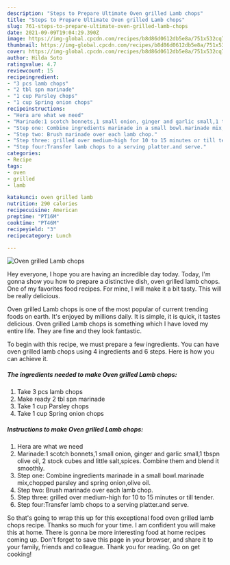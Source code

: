 ```yaml
---
description: "Steps to Prepare Ultimate Oven grilled Lamb chops"
title: "Steps to Prepare Ultimate Oven grilled Lamb chops"
slug: 761-steps-to-prepare-ultimate-oven-grilled-lamb-chops
date: 2021-09-09T19:04:29.390Z
image: https://img-global.cpcdn.com/recipes/b8d86d0612db5e8a/751x532cq70/oven-grilled-lamb-chops-recipe-main-photo.jpg
thumbnail: https://img-global.cpcdn.com/recipes/b8d86d0612db5e8a/751x532cq70/oven-grilled-lamb-chops-recipe-main-photo.jpg
cover: https://img-global.cpcdn.com/recipes/b8d86d0612db5e8a/751x532cq70/oven-grilled-lamb-chops-recipe-main-photo.jpg
author: Hilda Soto
ratingvalue: 4.7
reviewcount: 15
recipeingredient:
- "3 pcs lamb chops"
- "2 tbl spn marinade"
- "1 cup Parsley chops"
- "1 cup Spring onion chops"
recipeinstructions:
- "Hera are what we need"
- "Marinade:1 scotch bonnets,1 small onion, ginger and garlic small,1 tbspn olive oil, 2 stock cubes and little salt,spices. Combine them and blend it smoothly."
- "Step one: Combine ingredients marinade in a small bowl.marinade mix,chopped parsley and spring onion,olive oil."
- "Step two: Brush marinade over each lamb chop."
- "Step three: grilled over medium-high for 10 to 15 minutes or till tender."
- "Step four:Transfer lamb chops to a serving platter.and serve."
categories:
- Recipe
tags:
- oven
- grilled
- lamb

katakunci: oven grilled lamb 
nutrition: 290 calories
recipecuisine: American
preptime: "PT16M"
cooktime: "PT46M"
recipeyield: "3"
recipecategory: Lunch

---
```



![Oven grilled Lamb chops](https://img-global.cpcdn.com/recipes/b8d86d0612db5e8a/751x532cq70/oven-grilled-lamb-chops-recipe-main-photo.jpg)

Hey everyone, I hope you are having an incredible day today. Today, I'm gonna show you how to prepare a distinctive dish, oven grilled lamb chops. One of my favorites food recipes. For mine, I will make it a bit tasty. This will be really delicious.

Oven grilled Lamb chops is one of the most popular of current trending foods on earth. It's enjoyed by millions daily. It is simple, it is quick, it tastes delicious. Oven grilled Lamb chops is something which I have loved my entire life. They are fine and they look fantastic.




To begin with this recipe, we must prepare a few ingredients. You can have oven grilled lamb chops using 4 ingredients and 6 steps. Here is how you can achieve it.

<!--inarticleads1-->

##### The ingredients needed to make Oven grilled Lamb chops:

1. Take 3 pcs lamb chops
1. Make ready 2 tbl spn marinade
1. Take 1 cup Parsley chops
1. Take 1 cup Spring onion chops




<!--inarticleads2-->

##### Instructions to make Oven grilled Lamb chops:

1. Hera are what we need
1. Marinade:1 scotch bonnets,1 small onion, ginger and garlic small,1 tbspn olive oil, 2 stock cubes and little salt,spices. Combine them and blend it smoothly.
1. Step one: Combine ingredients marinade in a small bowl.marinade mix,chopped parsley and spring onion,olive oil.
1. Step two: Brush marinade over each lamb chop.
1. Step three: grilled over medium-high for 10 to 15 minutes or till tender.
1. Step four:Transfer lamb chops to a serving platter.and serve.




So that's going to wrap this up for this exceptional food oven grilled lamb chops recipe. Thanks so much for your time. I am confident you will make this at home. There is gonna be more interesting food at home recipes coming up. Don't forget to save this page in your browser, and share it to your family, friends and colleague. Thank you for reading. Go on get cooking!
